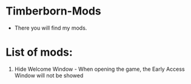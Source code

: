 # Timberborn-Mods
- There you will find my mods.

# List of mods:
1. Hide Welcome Window - When opening the game, the Early Access Window will not be showed
